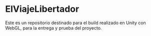 # ElViajeLibertador
Este es un repositorio destinado para el build realizado en Unity con WebGL, para la entrega y prueba del proyecto.
